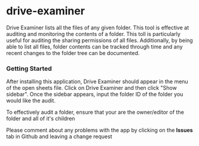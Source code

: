 # drive-examiner

<p>Drive Examiner lists all the files of any given folder. This tool is effective at auditing and monitoring the contents of a folder. This toll is particularly useful for auditing the sharing permissions of all files. Additionally, by being able to list all files, folder contents can be tracked through time and any recent changes to the folder tree can be documented. </p>

<div></div>
<div></div>
<div></div>
<h3> Getting Started </h3>

<p>After installing this application, Drive Examiner should appear in the menu of the open sheets file. Click on Drive Examiner and then click "Show sidebar". Once the sidebar appears, input the folder ID of the folder you would like the audit.</p>

<p>To effectively audit a folder, ensure that your are the owner/editor of the folder and all of it's children</p>


<p>Please comment about any problems with the app by clicking on the <strong>Issues</strong> tab in Github and leaving a change request</p>
